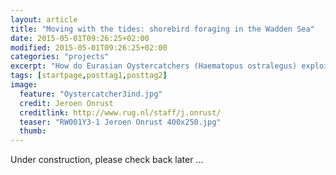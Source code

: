 ```yaml
---
layout: article
title: "Moving with the tides: shorebird foraging in the Wadden Sea"
date: 2015-05-01T09:26:25+02:00
modified: 2015-05-01T09:26:25+02:00
categories: "projects"
excerpt: "How do Eurasian Oystercatchers (Haematopus ostralegus) exploit their dynamic intertidal habitat, and can we predict its carrying capacity in winter?"
tags: [startpage,posttag1,posttag2]
image:
  feature: "Oystercatcher3ind.jpg"
  credit: Jeroen Onrust
  creditlink: http://www.rug.nl/staff/j.onrust/
  teaser: "RW001Y3-1 Jeroen Onrust 400x250.jpg" 
  thumb: 
---
```

Under construction, please check back later ...

